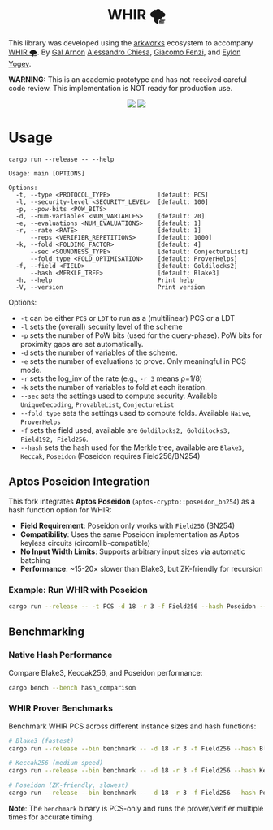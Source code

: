 <h1 align="center">WHIR 🌪️</h1>

This library was developed using the [arkworks](https://arkworks.rs) ecosystem to accompany [WHIR 🌪️](https://eprint.iacr.org/2024/1586). 
By [Gal Arnon](https://galarnon42.github.io/) [Alessandro Chiesa](https://ic-people.epfl.ch/~achiesa/), [Giacomo Fenzi](https://gfenzi.io), and [Eylon Yogev](https://www.eylonyogev.com/about).

**WARNING:** This is an academic prototype and has not received careful code review. This implementation is NOT ready for production use.

<p align="center">
    <a href="https://github.com/WizardOfMenlo/whir/blob/main/LICENSE-APACHE"><img src="https://img.shields.io/badge/license-APACHE-blue.svg"></a>
    <a href="https://github.com/WizardOfMenlo/whir/blob/main/LICENSE-MIT"><img src="https://img.shields.io/badge/license-MIT-blue.svg"></a>
</p>

# Usage
```
cargo run --release -- --help

Usage: main [OPTIONS]

Options:
  -t, --type <PROTOCOL_TYPE>             [default: PCS]
  -l, --security-level <SECURITY_LEVEL>  [default: 100]
  -p, --pow-bits <POW_BITS>
  -d, --num-variables <NUM_VARIABLES>    [default: 20]
  -e, --evaluations <NUM_EVALUATIONS>    [default: 1]
  -r, --rate <RATE>                      [default: 1]
      --reps <VERIFIER_REPETITIONS>      [default: 1000]
  -k, --fold <FOLDING_FACTOR>            [default: 4]
      --sec <SOUNDNESS_TYPE>             [default: ConjectureList]
      --fold_type <FOLD_OPTIMISATION>    [default: ProverHelps]
  -f, --field <FIELD>                    [default: Goldilocks2]
      --hash <MERKLE_TREE>               [default: Blake3]
  -h, --help                             Print help
  -V, --version                          Print version
```

Options:
- `-t` can be either `PCS` or `LDT` to run as a (multilinear) PCS or a LDT
- `-l` sets the (overall) security level of the scheme
- `-p` sets the number of PoW bits (used for the query-phase). PoW bits for proximity gaps are set automatically.
- `-d` sets the number of variables of the scheme.
- `-e` sets the number of evaluations to prove. Only meaningful in PCS mode.
- `-r` sets the log_inv of the rate (e.g., `-r 3` means ρ=1/8)
- `-k` sets the number of variables to fold at each iteration. 
- `--sec` sets the settings used to compute security. Available `UniqueDecoding`, `ProvableList`, `ConjectureList`
- `--fold_type` sets the settings used to compute folds. Available `Naive`, `ProverHelps`
- `-f` sets the field used, available are `Goldilocks2, Goldilocks3, Field192, Field256`.
- `--hash` sets the hash used for the Merkle tree, available are `Blake3`, `Keccak`, `Poseidon` (Poseidon requires Field256/BN254)

## Aptos Poseidon Integration

This fork integrates **Aptos Poseidon** (`aptos-crypto::poseidon_bn254`) as a hash function option for WHIR:

- **Field Requirement**: Poseidon only works with `Field256` (BN254)
- **Compatibility**: Uses the same Poseidon implementation as Aptos keyless circuits (circomlib-compatible)
- **No Input Width Limits**: Supports arbitrary input sizes via automatic batching
- **Performance**: ~15-20× slower than Blake3, but ZK-friendly for recursion

### Example: Run WHIR with Poseidon
```bash
cargo run --release -- -t PCS -d 18 -r 3 -f Field256 --hash Poseidon --sec ConjectureList
```

## Benchmarking

### Native Hash Performance
Compare Blake3, Keccak256, and Poseidon performance:
```bash
cargo bench --bench hash_comparison
```

### WHIR Prover Benchmarks
Benchmark WHIR PCS across different instance sizes and hash functions:
```bash
# Blake3 (fastest)
cargo run --release --bin benchmark -- -d 18 -r 3 -f Field256 --hash Blake3 --sec ConjectureList

# Keccak256 (medium speed)
cargo run --release --bin benchmark -- -d 18 -r 3 -f Field256 --hash Keccak --sec ConjectureList

# Poseidon (ZK-friendly, slowest)
cargo run --release --bin benchmark -- -d 18 -r 3 -f Field256 --hash Poseidon --sec ConjectureList
```

**Note**: The `benchmark` binary is PCS-only and runs the prover/verifier multiple times for accurate timing.
